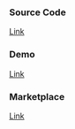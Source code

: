 ### Source Code
[Link](https://github.com/kebwlmbhee/Computer_Project/tree/main/TranslucentMaterialLightRay)

### Demo
[Link](https://www.youtube.com/watch?v=xXrtBxY4gss)

### Marketplace
[Link](https://www.unrealengine.com/marketplace/en-US/product/translucent-material-light-ray)